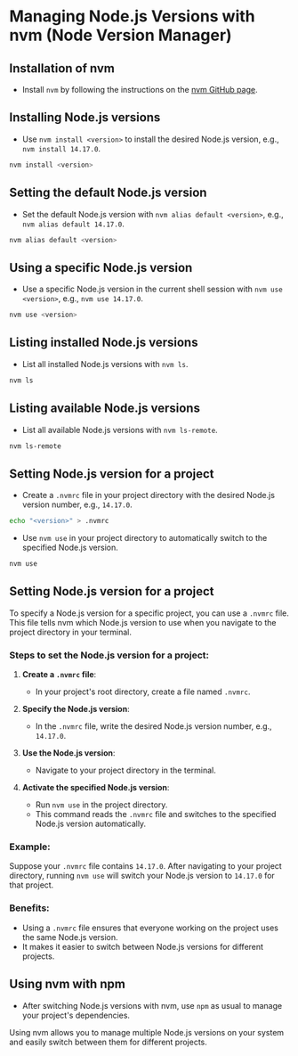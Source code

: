 # Managing Node.js Versions with nvm (Node Version Manager)

## Installation of nvm
- Install `nvm` by following the instructions on the [nvm GitHub page](https://github.com/nvm-sh/nvm).

## Installing Node.js versions
- Use `nvm install <version>` to install the desired Node.js version, e.g., `nvm install 14.17.0`.
```bash
nvm install <version>
```

## Setting the default Node.js version
- Set the default Node.js version with `nvm alias default <version>`, e.g., `nvm alias default 14.17.0`.
```bash
nvm alias default <version>
```

## Using a specific Node.js version
- Use a specific Node.js version in the current shell session with `nvm use <version>`, e.g., `nvm use 14.17.0`.
```bash
nvm use <version>
```

## Listing installed Node.js versions
- List all installed Node.js versions with `nvm ls`.
```bash
nvm ls
```

## Listing available Node.js versions
- List all available Node.js versions with `nvm ls-remote`.
```bash
nvm ls-remote
```

## Setting Node.js version for a project
- Create a `.nvmrc` file in your project directory with the desired Node.js version number, e.g., `14.17.0`.
```bash
echo "<version>" > .nvmrc
```
- Use `nvm use` in your project directory to automatically switch to the specified Node.js version.
```bash
nvm use
```

## Setting Node.js version for a project

To specify a Node.js version for a specific project, you can use a `.nvmrc` file. This file tells nvm which Node.js version to use when you navigate to the project directory in your terminal.

### Steps to set the Node.js version for a project:

1. **Create a `.nvmrc` file**:
   - In your project's root directory, create a file named `.nvmrc`.

2. **Specify the Node.js version**:
   - In the `.nvmrc` file, write the desired Node.js version number, e.g., `14.17.0`.

3. **Use the Node.js version**:
   - Navigate to your project directory in the terminal.

4. **Activate the specified Node.js version**:
   - Run `nvm use` in the project directory.
   - This command reads the `.nvmrc` file and switches to the specified Node.js version automatically.

### Example:

Suppose your `.nvmrc` file contains `14.17.0`. After navigating to your project directory, running `nvm use` will switch your Node.js version to `14.17.0` for that project.

### Benefits:

- Using a `.nvmrc` file ensures that everyone working on the project uses the same Node.js version.
- It makes it easier to switch between Node.js versions for different projects.

## Using nvm with npm
- After switching Node.js versions with nvm, use `npm` as usual to manage your project's dependencies.

Using nvm allows you to manage multiple Node.js versions on your system and easily switch between them for different projects.
